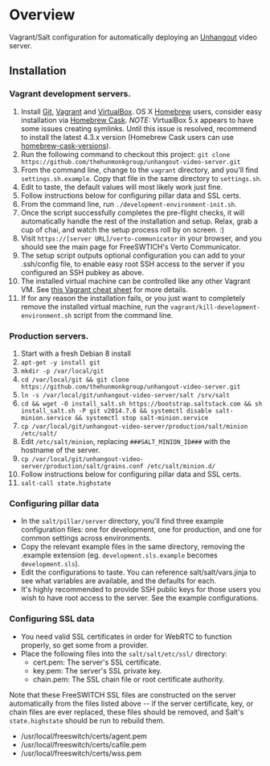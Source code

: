 # Overview
Vagrant/Salt configuration for automatically deploying an [Unhangout](http://unhangout.media.mit.edu) video server.

## Installation

### Vagrant development servers.
 1. Install [Git](http://git-scm.com), [Vagrant](https://www.vagrantup.com) and [VirtualBox](https://www.virtualbox.org). OS X [Homebrew](http://brew.sh) users, consider easy installation via [Homebrew Cask](http://caskroom.io). *NOTE:* VirtualBox 5.x appears to have some issues creating symlinks. Until this issue is resolved, recommend to install the latest 4.3.x version (Homebrew Cask users can use [homebrew-cask-versions](https://github.com/caskroom/homebrew-versions)).
 1. Run the following command to checkout this project: ```git clone https://github.com/thehunmonkgroup/unhangout-video-server.git```
 1. From the command line, change to the <code>vagrant</code> directory, and you'll find <code>settings.sh.example</code>. Copy that file in the same directory to <code>settings.sh</code>.
 1. Edit to taste, the default values will most likely work just fine.
 1. Follow instructions below for configuring pillar data and SSL certs.
 1. From the command line, run <code>./development-environment-init.sh</code>.
 1. Once the script successfully completes the pre-flight checks, it will automatically handle the rest of the installation and setup. Relax, grab a cup of chai, and watch the setup process roll by on screen. :)
 1. Visit <code>https://[server URL]/verto-communicator</code> in your browser, and you should see the main page for FreeSWTICH's Verto Communicator.
 1. The setup script outputs optional configuration you can add to your .ssh/config file, to enable easy root SSH access to the server if you configured an SSH pubkey as above.
 1. The installed virtual machine can be controlled like any other Vagrant VM. See [this Vagrant cheat sheet](http://notes.jerzygangi.com/vagrant-cheat-sheet) for more details.
 1. If for any reason the installation fails, or you just want to completely remove the installed virtual machine, run the <code>vagrant/kill-development-environment.sh</code> script from the command line.

### Production servers.
 1. Start with a fresh Debian 8 install
 1. ```apt-get -y install git```
 1. ```mkdir -p /var/local/git```
 1. ```cd /var/local/git && git clone https://github.com/thehunmonkgroup/unhangout-video-server.git```
 1. ```ln -s /var/local/git/unhangout-video-server/salt /srv/salt```
 1. ```cd && wget -O install_salt.sh https://bootstrap.saltstack.com && sh install_salt.sh -P git v2014.7.6 && systemctl disable salt-minion.service && systemctl stop salt-minion.service```
 1. ```cp /var/local/git/unhangout-video-server/production/salt/minion /etc/salt/```
 1. Edit <code>/etc/salt/minion</code>, replacing <code>###SALT_MINION_ID###</code> with the hostname of the server.
 1. ```cp /var/local/git/unhangout-video-server/production/salt/grains.conf /etc/salt/minion.d/```
 1. Follow instructions below for configuring pillar data and SSL certs.
 1. ```salt-call state.highstate```

### Configuring pillar data

 * In the <code>salt/pillar/server</code> directory, you'll find three example configuration files: one for development, one for production, and one for common settings across environments.
 * Copy the relevant example files in the same directory, removing the .example extension (eg. <code>development.sls.example</code> becomes <code>development.sls</code>).
 * Edit the configurations to taste. You can reference salt/salt/vars.jinja to see what variables are available, and the defaults for each.
 * It's highly recommended to provide SSH public keys for those users you wish to have root access to the server. See the example configurations.

### Configuring SSL data

 * You need valid SSL certificates in order for WebRTC to function properly, so get some from a provider.
 * Place the following files into the <code>salt/salt/etc/ssl/</code> directory:
   * cert.pem: The server's SSL certificate.
   * key.pem: The server's SSL private key.
   * chain.pem: The SSL chain file or root certificate authority.

Note that these FreeSWITCH SSL files are constructed on the server automatically from the files listed above -- if the server certificate, key, or chain files are ever replaced, these files should be removed, and Salt's <code>state.highstate</code> should be run to rebuild them.
   * /usr/local/freeswitch/certs/agent.pem
   * /usr/local/freeswitch/certs/cafile.pem
   * /usr/local/freeswitch/certs/wss.pem

